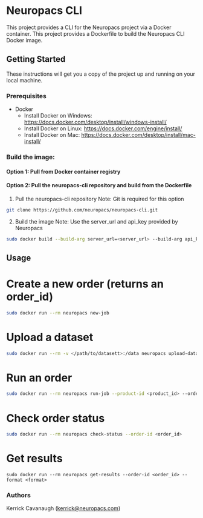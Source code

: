 # Neuropacs CLI

This project provides a CLI for the Neuropacs project via a Docker container. This project provides a Dockerfile to build the Neuropacs CLI Docker image.

## Getting Started

These instructions will get you a copy of the project up and running on your local machine.

### Prerequisites

- Docker
  - Install Docker on Windows: https://docs.docker.com/desktop/install/windows-install/
  - Install Docker on Linux: https://docs.docker.com/engine/install/
  - Install Docker on Mac: https://docs.docker.com/desktop/install/mac-install/

### Build the image:

#### Option 1: Pull from Docker container registry

#### Option 2: Pull the neuropacs-cli repository and build from the Dockerfile

1. Pull the neuropacs-cli repository
   Note: Git is required for this option

```bash
git clone https://github.com/neuropacs/neuropacs-cli.git
```

2. Build the image
   Note: Use the server_url and api_key provided by Neuropacs

```bash
sudo docker build --build-arg server_url=<server_url> --build-arg api_key=<api_key> -t neuropacs /path/to/neuropacs-cli/project
```

## Usage

# Create a new order (returns an order_id)

```bash
sudo docker run --rm neuropacs new-job
```

# Upload a dataset

```bash
sudo docker run --rm -v </path/to/datasett>:/data neuropacs upload-dataset --dataset-path /data --order-id <order_id>
```

# Run an order

```bash
sudo docker run --rm neuropacs run-job --product-id <product_id> --order-id <order_id> --dataset-id <dataset_id>
```

# Check order status

```bash
sudo docker run --rm neuropacs check-status --order-id <order_id>
```

# Get results

```bas
sudo docker run --rm neuropacs get-results --order-id <order_id> --format <format>
```

### Authors

Kerrick Cavanaugh (kerrick@neuropacs.com)

